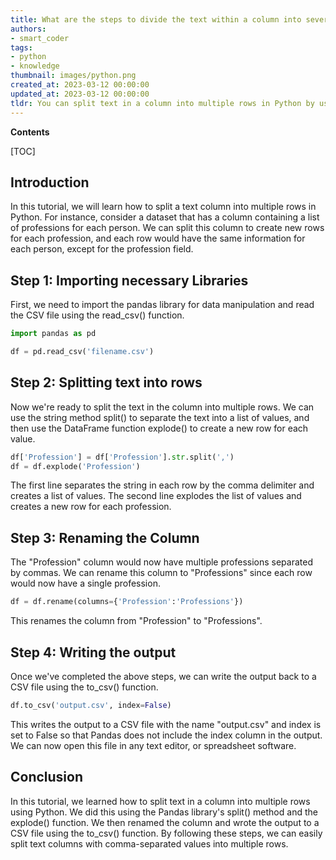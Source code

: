 ```yaml
---
title: What are the steps to divide the text within a column into several rows?
authors:
- smart_coder
tags:
- python
- knowledge
thumbnail: images/python.png
created_at: 2023-03-12 00:00:00
updated_at: 2023-03-12 00:00:00
tldr: You can split text in a column into multiple rows in Python by using the split() function and then converting the resulting list into a pandas dataframe.
---
```


**Contents**

[TOC]

## Introduction
In this tutorial, we will learn how to split a text column into multiple rows in Python. For instance, consider a dataset that has a column containing a list of professions for each person. We can split this column to create new rows for each profession, and each row would have the same information for each person, except for the profession field.

## Step 1: Importing necessary Libraries

First, we need to import the pandas library for data manipulation and read the CSV file using the read_csv() function. 

```python
import pandas as pd

df = pd.read_csv('filename.csv')
```

## Step 2: Splitting text into rows

Now we're ready to split the text in the column into multiple rows. We can use the string method split() to separate the text into a list of values, and then use the DataFrame function explode() to create a new row for each value.

```python
df['Profession'] = df['Profession'].str.split(',')
df = df.explode('Profession')
```

The first line separates the string in each row by the comma delimiter and creates a list of values. The second line explodes the list of values and creates a new row for each profession.

## Step 3: Renaming the Column

The "Profession" column would now have multiple professions separated by commas. We can rename this column to "Professions" since each row would now have a single profession.

```python
df = df.rename(columns={'Profession':'Professions'})
```

This renames the column from "Profession" to "Professions".

## Step 4: Writing the output

Once we've completed the above steps, we can write the output back to a CSV file using the to_csv() function.

```python
df.to_csv('output.csv', index=False)
```

This writes the output to a CSV file with the name "output.csv" and index is set to False so that Pandas does not include the index column in the output. We can now open this file in any text editor, or spreadsheet software.


## Conclusion

In this tutorial, we learned how to split text in a column into multiple rows using Python. We did this using the Pandas library's split() method and the explode() function. We then renamed the column and wrote the output to a CSV file using the to_csv() function. By following these steps, we can easily split text columns with comma-separated values into multiple rows.
